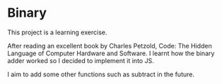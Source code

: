 # Binary
This project is a learning exercise.

After reading an excellent book by Charles Petzold, Code: The Hidden Language of Computer Hardware and Software. I learnt how the binary adder worked so I decided to implement it into JS.

I aim to add some other functions such as subtract in the future.

